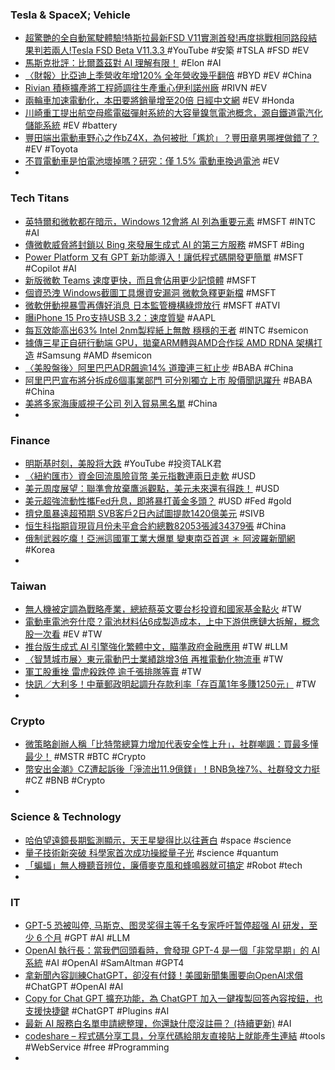 ### Tesla & SpaceX; Vehicle
- [超驚艷的全自動駕駛體驗!特斯拉最新FSD V11實測首發!再度挑戰相同路段結果判若兩人!Tesla FSD Beta V11.3.3 ](https://www.youtube.com/watch?v=wj7H2WevGxI) #YouTube #安築 #TSLA #FSD #EV
- [馬斯克批評：比爾蓋茲對 AI 理解有限！](https://www.inside.com.tw/article/31161-musk-said-gates-understading-of-AI-is-limited) #Elon #AI
- [〈財報〉比亞迪上季營收年增120% 全年營收幾乎翻倍](https://news.cnyes.com/news/id/5129891) #BYD #EV #China
- [Rivian 積極擴產將工程師調往生產重心伊利諾州廠](https://technews.tw/2023/03/27/rivian-moves-more-engineers-near-illinois-ev-factory-to-speed-up-output/) #RIVN #EV
- [兩輪車加速電動化，本田要將銷量增至20倍  日經中文網](https://zh.cn.nikkei.com/industry/icar/51808-2023-03-27-05-00-30.html) #EV #Honda
- [川崎重工提出航空母艦電磁彈射系統的大容量鎳氫電池概念，源自鐵道電汽化儲能系統](https://www.cool3c.com/article/191262) #EV #battery
- [豐田端出電動車野心之作bZ4X，為何被批「尷尬」？豐田章男哪裡做錯了？](https://www.bnext.com.tw/article/74617/eleccar-situation-akio-toyoda-) #EV #Toyota
- [不買電動車是怕電池壞掉嗎？研究：僅 1.5% 電動車換過電池](https://technews.tw/2023/03/28/ev-barely-replace-battery/) #EV
-
### Tech Titans
- [英特爾和微軟都在暗示，Windows 12會將 AI 列為重要元素](https://www.techbang.com/posts/104389-both-intel-and-microsoft-seem-to-be-hinting-at-the-arrival-of) #MSFT #INTC #AI
- [傳微軟威脅將封鎖以 Bing 來發展生成式 AI 的第三方服務](https://www.kocpc.com.tw/archives/485897) #MSFT #Bing
- [Power Platform 又有 GPT 新功能導入！讓低程式碼開發更簡單](https://news.microsoft.com/zh-tw/features/power-platform-gpt/) #MSFT #Copilot #AI
- [新版微軟 Teams 速度更快，而且會佔用更少記憶體](https://chinese.engadget.com/microsofts-redesigned-teams-app-is-faster-and-less-of-a-memory-hog-083034635.html) #MSFT
- [個資恐洩 Windows截圖工具爆資安漏洞 微軟急釋更新檔](https://www.worldjournal.com/wj/story/122160/7061769) #MSFT
- [微軟併動視暴雪再傳好消息 日本監管機構綠燈放行](https://news.cnyes.com/news/id/5129772) #MSFT #ATVI
- [曝iPhone 15 Pro支持USB 3.2：速度質變](https://news.xfastest.com/apple/125771/iphone-15pro/) #AAPL
- [每瓦效能高出63% Intel 2nm製程紙上無敵 穩穩的王者](https://news.xfastest.com/intel/125578/intel-20a-18a-2/) #INTC #semicon
- [據傳三星正自研行動端 GPU，拋棄ARM轉與AMD合作採 AMD RDNA 架構打造](https://www.techbang.com/posts/104961-it-is-reported-that-samsung-is-developing-its-own-mobile-gpu) #Samsung #AMD #semicon
- [〈美股盤後〉阿里巴巴ADR飆逾14% 道瓊連三紅止步](https://m.cnyes.com/news/id/5129857) #BABA #China
- [阿里巴巴宣布將分拆成6個事業部門 可分別獨立上市 股價聞訊躍升](https://news.cnyes.com/news/id/5129639) #BABA #China
- [美將多家海康威視子公司 列入貿易黑名單](https://m.cnyes.com/news/id/5130189) #China
-
### Finance
- [明斯基时刻，美股将大跌](https://www.youtube.com/watch?v=pVcEEDAt2uI) #YouTube #投资TALK君
- [〈紐約匯市〉資金回流風險貨幣 美元指數連兩日走軟](https://m.cnyes.com/news/id/5130172) #USD
- [美元周度展望：聯準會放棄鷹派觀點，美元未來還有得跌！](https://www.dailyfxasia.com/cn/outlook/20230327-4696.html) #USD
- [美元超強流動性攜Fed升息，即將暴打黃金多頭？](https://www.dailyfxasia.com/cn/cmarkets/20230328-23531.html) #USD #Fed #gold
- [擠兌風暴遠超預期 SVB客戶2日內試圖提款1420億美元](https://m.cnyes.com/news/id/5130169) #SIVB
- [恒生科指期貨現貨月份未平倉合約總數82053張減34379張](https://m.cnyes.com/news/id/5130321) #China
- [俄制武器吃癟！亞洲這國軍工業大爆單 變東南亞首選 ＊ 阿波羅新聞網](https://tw.aboluowang.com/2023/0327/1882331.html) #Korea
-
### Taiwan
- [無人機被定調為戰略產業，總統蔡英文要台杉投資和國家基金點火](https://technews.tw/2023/03/27/president-tsai-promote-drones-as-national-strategic-industry/) #TW
- [電動車電池夯什麼？電池材料佔6成製造成本，上中下游供應鏈大拆解，概念股一次看](https://www.sinotrade.com.tw/richclub/industry/電動車電池夯什麼-電池材料佔6成製造成本-上中下游供應鏈大拆解-概念股一次看-640ac1b3cdf0af3904001d35) #EV #TW
- [推台版生成式 AI 引擎強化繁體中文，瞄準政府金融應用](https://technews.tw/2023/03/28/taiwan-ai-chatgpt-financial-application/) #TW #LLM
- [〈智慧城市展〉東元電動巴士業績跳增3倍 再推電動化物流車](https://news.cnyes.com/news/id/5129372) #TW
- [軍工股重挫 雷虎殺跌停 逾千張排隊等賣](https://ctee.com.tw/news/stocks/833804.html) #TW
- [快訊／大利多！中華郵政明起調升存款利率「存百萬1年多賺1250元」](https://today.line.me/tw/v2/article/NvQP9lG) #TW
-
### Crypto
- [微策略創辦人稱「比特幣總算力增加代表安全性上升」，社群嘲諷：買最多懂最少！](https://abmedia.io/the-debate-over-bitcoin-energy-consumption) #MSTR #BTC #Crypto
- [幣安出金潮》CZ遭起訴後「淨流出11.9億鎂」！BNB急挫7%、社群發文力挺](https://www.blocktempo.com/community-supports-cz-and-continues-to-believe-in-binance-bnb-decline/) #CZ #BNB #Crypto
-
### Science & Technology
- [哈伯望遠鏡長期監測顯示，天王星變得比以往蒼白](https://technews.tw/2023/03/28/uranus-hubble-telescope/) #space #science
- [量子技術新突破 科學家首次成功操縱量子光](https://www.epochtimes.com/b5/23/3/28/n13959918.htm) #science #quantum
- [「蝙蝠」無人機聽音辨位，廉價麥克風和蜂鳴器就可搞定](https://www.techbang.com/posts/104990-bat-drone-microphones) #Robot #tech
-
### IT
- [GPT-5 恐被叫停, 马斯克、图灵奖得主等千名专家呼吁暂停超强 AI 研发，至少 6 个月](https://m.ithome.com/html/683053.htm) #GPT #AI #LLM
- [OpenAI 執行長：當我們回頭看時，會發現 GPT-4 是一個「非常早期」的 AI 系統](https://buzzorange.com/techorange/2023/03/28/sam-altman-the-future-of-ai/) #AI #OpenAI #SamAltman #GPT4
- [拿新聞內容訓練ChatGPT，卻沒有付錢！美國新聞集團要向OpenAI求償](https://www.bnext.com.tw/article/74613/openai-inf-right-court) #ChatGPT #OpenAI #AI
- [Copy for Chat GPT 擴充功能，為 ChatGPT 加入一鍵複製回答內容按鈕，也支援快捷鍵](https://www.kocpc.com.tw/archives/486101) #ChatGPT #Plugins #AI
- [最新 AI 服務白名單申請總整理，你還缺什麼沒註冊？ (持續更新)](https://www.soft4fun.net/tech/ai/ai-service-waitlist.htm) #AI
- [codeshare – 程式碼分享工具，分享代碼給朋友直接貼上就能產生連結](https://steachs.com/archives/62347) #tools #WebService #free #Programming
-